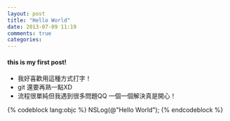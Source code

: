```yaml
---
layout: post
title: "Hello World"
date: 2013-07-09 11:19
comments: true
categories:
---
```


#### this is my first post!
* 我好喜歡用這種方式打字！
* git 還要再熟一點XD
* 流程很單純但我遇到很多問題QQ 一個一個解決真是開心！

{% codeblock lang:objc %}
NSLog(@"Hello World");
{% endcodeblock %}
